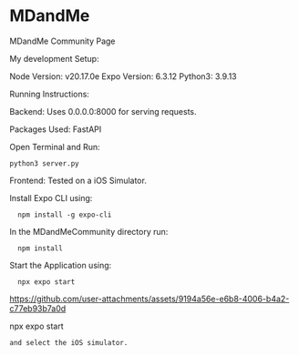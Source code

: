 # MDandMe

MDandMe Community Page

My development Setup:

Node Version: v20.17.0e
Expo Version: 6.3.12
Python3: 3.9.13

Running Instructions:

Backend:
Uses 0.0.0.0:8000 for serving requests.

Packages Used: FastAPI

Open Terminal and Run:
```
python3 server.py
```
Frontend:
Tested on a iOS Simulator.

Install Expo CLI using: 
```
  npm install -g expo-cli
```
In the MDandMeCommunity directory run: 
```
  npm install
```
Start the Application using: 
```
  npx expo start
```


https://github.com/user-attachments/assets/9194a56e-e6b8-4006-b4a2-c77eb93b7a0d






  npx expo start 
```
and select the iOS simulator.
